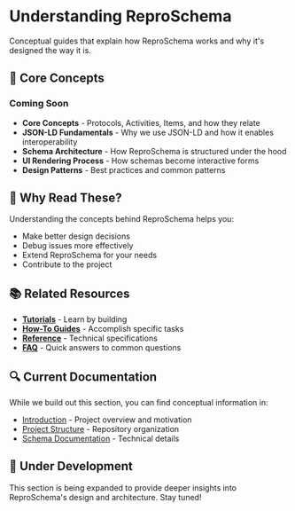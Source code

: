 # Understanding ReproSchema

Conceptual guides that explain how ReproSchema works and why it's designed the way it is.

## 🧠 Core Concepts

### Coming Soon
- **Core Concepts** - Protocols, Activities, Items, and how they relate
- **JSON-LD Fundamentals** - Why we use JSON-LD and how it enables interoperability
- **Schema Architecture** - How ReproSchema is structured under the hood
- **UI Rendering Process** - How schemas become interactive forms
- **Design Patterns** - Best practices and common patterns

## 🤔 Why Read These?

Understanding the concepts behind ReproSchema helps you:

- Make better design decisions
- Debug issues more effectively
- Extend ReproSchema for your needs
- Contribute to the project

## 📚 Related Resources

- **[Tutorials](../tutorials/index.md)** - Learn by building
- **[How-To Guides](../how-to/index.md)** - Accomplish specific tasks
- **[Reference](../reference/index.md)** - Technical specifications
- **[FAQ](../FAQ.md)** - Quick answers to common questions

## 🔍 Current Documentation

While we build out this section, you can find conceptual information in:
- [Introduction](../introduction.md) - Project overview and motivation
- [Project Structure](../project-structure.md) - Repository organization
- [Schema Documentation](../schema/schema.md) - Technical details

## 🚧 Under Development

This section is being expanded to provide deeper insights into ReproSchema's design and architecture. Stay tuned!